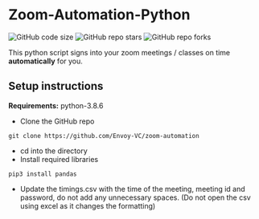 # Zoom-Automation-Python

![GitHub code size](https://img.shields.io/github/languages/code-size/Envoy-VC/zoom-automation)
![GitHub repo stars](https://img.shields.io/github/stars/Envoy-VC/zoom-automation?style=social)
![GitHub repo forks](https://img.shields.io/github/forks/Envoy-VC/zoom-automation?style=social)

This python script signs into your zoom meetings / classes on time **automatically** for you.

## Setup instructions

**Requirements:** python-3.8.6

* Clone the GitHub repo
```
git clone https://github.com/Envoy-VC/zoom-automation
```
* cd into the directory
* Install required libraries
```
pip3 install pandas
```

* Update the timings.csv with the time of the meeting, meeting id and password, do not add any unnecessary spaces. (Do not open the csv using excel as it changes the formatting)

